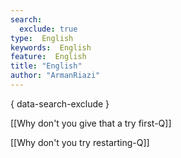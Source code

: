 ```yaml
---
search:
  exclude: true
type:  English
keywords:  English
feature:  English
title: "English"
author: "ArmanRiazi"
---
```

{ data-search-exclude }

[[Why don't you give that a try first-Q]]

 [[Why don't you try restarting-Q]]